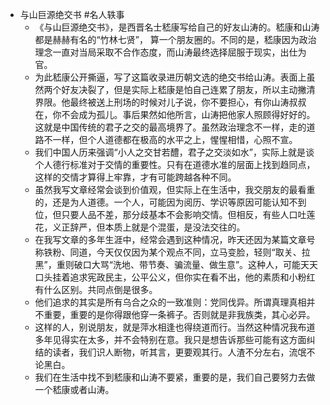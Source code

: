 - 与山巨源绝交书 #名人轶事
	- 《与山巨源绝交书》，是西晋名士嵇康写给自己的好友山涛的。嵇康和山涛都是赫赫有名的“竹林七贤”， 算一个朋友圈的。不同的是，嵇康因为政治理念一直对当局采取不合作态度，而山涛最终选择屈服于现实，出仕为官。
	- 为此嵇康公开撕逼，写了这篇收录进历朝文选的绝交书给山涛。表面上虽然两个好友决裂了，但是实际上嵇康是怕自己连累了朋友，所以主动撇清界限。他最终被送上刑场的时候对儿子说，你不要担心，有你山涛叔叔在，你不会成为孤儿。事后果然如他所言，山涛把他家人照顾得好好的。这就是中国传统的君子之交的最高境界了。虽然政治理念不一样，走的道路不一样，但个人道德都在极高的水平之上，惺惺相惜，心照不宣。
	- 我们中国人历来强调“小人之交甘若醴，君子之交淡如水”，实际上就是谈个人德行标准对于交情的重要性。只有在道德水准的层面上找到趋同点，这样的交情才算得上牢靠，才有可能跨越各种不同。
	- 虽然我写文章经常会谈到价值观，但实际上在生活中，我交朋友的最看重的，还是为人道德。一个人，可能因为阅历、学识等原因可能认知不到位，但只要人品不差，那分歧基本不会影响交情。但相反，有些人口吐莲花，义正辞严，但本质上就是个混蛋，是没法交往的。
	- 在我写文章的多年生涯中，经常会遇到这种情况，昨天还因为某篇文章号称铁粉、同道，今天仅仅因为某个观点不同，立马变脸，轻则“取关、拉黑”，重则破口大骂“洗地、带节奏、骗流量、做生意”。这种人，可能天天口头挂着追求宪政民主，公平公义，但你实在看不出，他的素质和小粉红有什么区别。共同点倒是很多。
	- 他们追求的其实是所有乌合之众的一致准则：党同伐异。所谓真理真相并不重要，重要的是你得跟他穿一条裤子。否则就是非我族类，其心必异。
	- 这样的人，别说朋友，就是萍水相逢也得绕道而行。当然这种情况我布道多年见得实在太多，并不会特别在意。我只是想告诉那些可能有这方面纠结的读者，我们识人断物，听其言，更要观其行。人渣不分左右，流氓不论黑白。
	- 我们在生活中找不到嵇康和山涛不要紧，重要的是，我们自己要努力去做一个嵇康或者山涛。